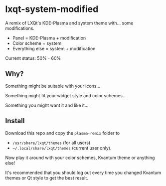# lxqt-system-modified

A remix of LXQt's KDE-Plasma and system theme with... some modifications.
- Panel = KDE-Plasma + modification
- Color scheme = system
- Everything else = system + modification

Current status: 50% - 60%

## Why?

Something might be suitable with your icons...

Something might fit your widget style and color schemes...

Something you might want it and like it...

## Install

Download this repo and copy the `plasma-remix` folder to
- `/usr/share/lxqt/themes` (for all users)
- `~/.local/share/lxqt/themes` (current user only).

Now play it around with your color schemes, Kvantum theme or anything else!

It's recommended that you should log out every time you changed Kvantum themes or Qt style to get the best result.
